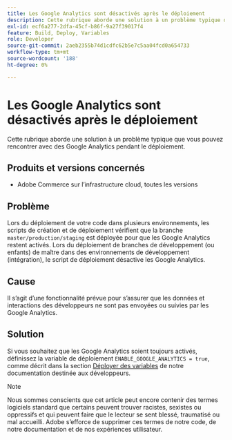 ```yaml
---
title: Les Google Analytics sont désactivés après le déploiement
description: Cette rubrique aborde une solution à un problème typique que vous pouvez rencontrer avec des Google Analytics pendant le déploiement.
exl-id: ecf6a277-2dfa-45cf-b86f-9a27f39017f4
feature: Build, Deploy, Variables
role: Developer
source-git-commit: 2aeb2355b74d1cdfc62b5e7c5aa04fcd0a654733
workflow-type: tm+mt
source-wordcount: '188'
ht-degree: 0%

---
```


# Les Google Analytics sont désactivés après le déploiement

Cette rubrique aborde une solution à un problème typique que vous pouvez rencontrer avec des Google Analytics pendant le déploiement.

## Produits et versions concernés

* Adobe Commerce sur l’infrastructure cloud, toutes les versions

## Problème

Lors du déploiement de votre code dans plusieurs environnements, les scripts de création et de déploiement vérifient que la branche `master/production/staging` est déployée pour que les Google Analytics restent activés. Lors du déploiement de branches de développement (ou enfants) de maître dans des environnements de développement (intégration), le script de déploiement désactive les Google Analytics.

## Cause

Il s’agit d’une fonctionnalité prévue pour s’assurer que les données et interactions des développeurs ne sont pas envoyées ou suivies par les Google Analytics.

## Solution

Si vous souhaitez que les Google Analytics soient toujours activés, définissez la variable de déploiement `ENABLE_GOOGLE_ANALYTICS = true`, comme décrit dans la section [Déployer des variables](https://experienceleague.adobe.com/fr/docs/commerce-cloud-service/user-guide/configure/env/stage/variables-deploy#enable_google_analytics) de notre documentation destinée aux développeurs.

>[!NOTE]
>
>Nous sommes conscients que cet article peut encore contenir des termes logiciels standard que certains peuvent trouver racistes, sexistes ou oppressifs et qui peuvent faire que le lecteur se sent blessé, traumatisé ou mal accueilli. Adobe s’efforce de supprimer ces termes de notre code, de notre documentation et de nos expériences utilisateur.

